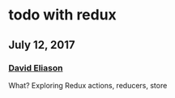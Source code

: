 # todo with redux
## July 12, 2017
### [David Eliason](http://www.deliason.com)

What?
Exploring Redux actions, reducers, store